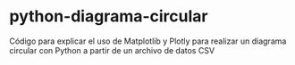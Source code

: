 # python-diagrama-circular
Código para explicar el uso de Matplotlib y Plotly para realizar un diagrama circular con Python a partir de un archivo de datos CSV
